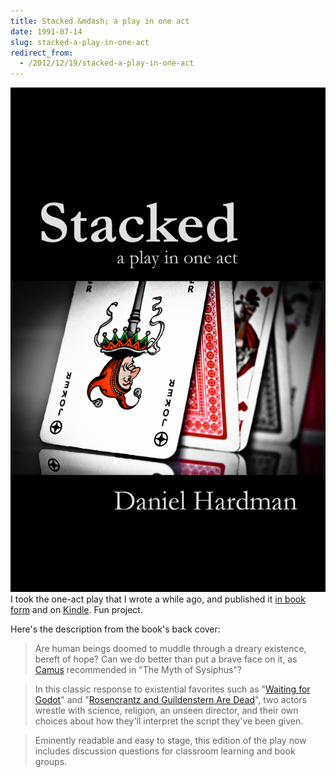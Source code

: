 ```yaml
---
title: Stacked &mdash; a play in one act
date: 1991-07-14
slug: stacked-a-play-in-one-act
redirect_from:
  - /2012/12/19/stacked-a-play-in-one-act
---
```


<a href="https://www.amazon.com/Stacked-play-one-act-ebook/dp/B00APMOGMG" target="_blank" rel="attachment"><img alt="ebook-cover" src="assets/ebook-cover.jpg" /></a>I took the one-act play that I wrote a while ago, and published it <a href="https://www.amazon.com/Stacked-play-one-Daniel-Hardman/dp/1481282948" target="_blank">in book form</a> and on <a href="https://www.amazon.com/Stacked-play-one-act-ebook/dp/B00APMOGMG" target="_blank">Kindle</a>. Fun project.

Here's the description from the book's back cover:

>Are human beings doomed to muddle through a dreary existence, bereft of hope? Can we do better than put a brave face on it, as <a class="zem_slink" title="Albert Camus" href="https://en.wikipedia.org/wiki/Albert_Camus" target="_blank" rel="wikipedia">Camus</a> recommended in "The Myth of Sysiphus"?

>In this classic response to existential favorites such as "<a class="zem_slink" title="Waiting for Godot" href="https://en.wikipedia.org/wiki/Waiting_for_Godot" target="_blank" rel="wikipedia">Waiting for Godot</a>" and "<a class="zem_slink" title="Rosencrantz and Guildenstern Are Dead" href="https://en.wikipedia.org/wiki/Rosencrantz_and_Guildenstern_Are_Dead" target="_blank" rel="wikipedia">Rosencrantz and Guildenstern Are Dead</a>", two actors wrestle with science, religion, an unseen director, and their own choices about how they'll interpret the script they've been given.

>Eminently readable and easy to stage, this edition of the play now includes discussion questions for classroom learning and book groups.